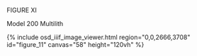 FIGURE XI 

Model 200 Multilith 

{% include osd_iiif_image_viewer.html region="0,0,2666,3708" id="figure_11" canvas="58" height="120vh" %}